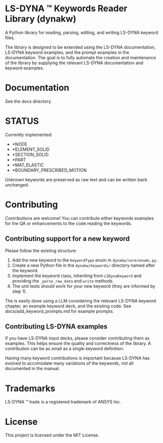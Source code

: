 # LS-DYNA :tm: Keywords Reader Library (dynakw)

A Python library for reading, parsing, editing, and writing LS-DYNA keyword files.

The library is designed to be extended using the LS-DYNA documentation, LS-DYNA keyword examples, and the prompt examples in the documentation. The goal is to fully automate the creation and maintenance of the library by supplying the relevant LS-DYNA documentation and keyword examples.


# Documentation
See the docs directory.



# STATUS
Currently implemented:
- \*NODE
- \*ELEMENT\_SOLID
- \*SECTION\_SOLID
- \*PART 
- \*MAT\_ELASTIC 
- \*BOUNDARY\_PRESCRIBED\_MOTION

Unknown keywords are preserved as raw text and can be written back unchanged.


# Contributing
Contributions are welcome! You can contribute either keywords examples for the QA or enhancements to the code 
reading the keywords.


## Contributing support for a new keyword
Please follow the existing structure:
1. Add the new keyword to the `KeywordType` enum in `dynakw/core/enums.py`.
2. Create a new Python file in the `dynakw/keywords/` directory named after the keyword.
3. Implement the keyword class, inheriting from `LSDynaKeyword` and providing the `_parse_raw_data` and `write` methods.
4. The unit tests should work for your new keyword (they are informed by step 1).

The is easily done using a LLM considering the relevant LS-DYNA keyword chapter, an example keyword deck,
and the existing code. See docs/add_keyword_prompts.md for example prompts.


## Contributing LS-DYNA examples
If you have LS-DYNA input decks, please consider contributing them as examples. This helps ensure the quality and
correctness of the library. A contribution can be as small as a single keyword definition.

Having many keyword contributions is important because LS-DYNA has evolved to accomodate many variations of
the keywords, not all documented in the manual.


# Trademarks
LS-DYNA :tm: trade is a registered trademark of ANSYS Inc.


# License
This project is licensed under the MIT License.
